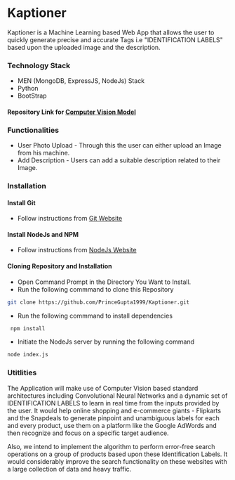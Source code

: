 # Kaptioner
Kaptioner is a Machine Learning based Web App that allows the user to quickly generate precise and accurate Tags i.e "IDENTIFICATION LABELS" based upon the uploaded image and the description.

### Technology Stack
* MEN (MongoDB, ExpressJS, NodeJs) Stack
* Python
* BootStrap

#### Repository Link for [Computer Vision Model](https://github.com/ishankjain/hackBPIT)

### Functionalities
* User Photo Upload - Through this the user can either upload an Image from his machine.
* Add Description - Users can add a suitable description related to their Image.

### Installation

#### Install Git
* Follow instructions from [Git Website](https://git-scm.com/downloads)

#### Install NodeJs and NPM
* Follow instructions from [NodeJs Website](https://nodejs.org/en/download/)

#### Cloning Repository and Installation
* Open Command Prompt in the Directory You Want to Install.
* Run the following commmand to clone this Repository
```bash
git clone https://github.com/PrinceGupta1999/Kaptioner.git
```
* Run the following commmand to install dependencies
```bash
 npm install
```
* Initiate the NodeJs server by running the following command
```bash
node index.js
```
### Utitlities
The Application will make use of Computer Vision based standard architectures including Convolutional Neural Networks and a dynamic set of IDENTIFICATION LABELS to learn in  real time from the inputs provided by the user.
It would help online shopping and e-commerce giants - Flipkarts and the Snapdeals to generate pinpoint and unambiguous labels for each and every product, use them on a platform like the Google AdWords and then recognize and focus on a specific target audience.

Also, we intend to implement the algorithm to perform error-free search operations on a group of products based upon these Identification Labels. It would considerably improve the search functionality on these websites with a large collection of data and heavy traffic.
